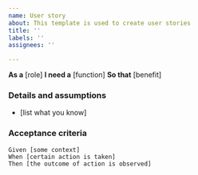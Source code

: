 ```yaml
---
name: User story
about: This template is used to create user stories
title: ''
labels: ''
assignees: ''

---
```


**As a** [role]
**I need a** [function]
**So that** [benefit]

### Details and assumptions 
* [list what you know]

### Acceptance criteria
```gherkin
Given [some context]
When [certain action is taken]
Then [the outcome of action is observed]
```
